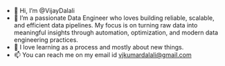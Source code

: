 - 👋 Hi, I’m @VijayDalali
- 👀 I’m a passionate Data Engineer who loves building reliable, scalable, and efficient data pipelines. My focus is on turning raw data into meaningful insights through automation, optimization, and modern data engineering practices.
- 🌱 I love learning as a process and mostly about new things.
- 📫 You can reach me on my email id vjkumardalali@gmail.com

<!---
VijayDalali/VijayDalali is a ✨ special ✨ repository because its `README.md` (this file) appears on your GitHub profile.
You can click the Preview link to take a look at your changes.
--->

